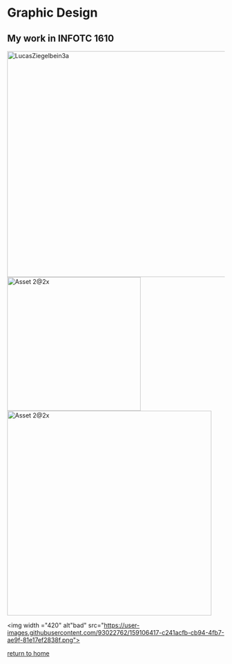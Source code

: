# Graphic Design

## My work in INFOTC 1610


<img width="522" alt="LucasZiegelbein3a" src="https://user-images.githubusercontent.com/93022762/138541773-bca9cbb9-a37b-4cfa-973e-e8124ab05a8c.png">

<img width="309" alt="Asset 2@2x" src="https://user-images.githubusercontent.com/93022762/138541786-76c71ac7-0fcf-4c08-8e8c-f7225a2b0781.png">

<img width="473" alt="Asset 2@2x" src="https://user-images.githubusercontent.com/93022762/138541789-42ab45ec-1450-4b93-8f3d-1a63d6abb0ce.png">

<img width ="420" alt"bad" src="https://user-images.githubusercontent.com/93022762/159106417-c241acfb-cb94-4fb7-ae9f-81e17ef2838f.png">

[return to home](./README.md)
